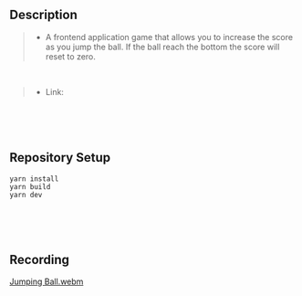 ## Description

> - A frontend application game that allows you to increase the score as you jump the ball. If the ball reach the bottom the score will reset to zero.

<br />

> - Link: 

<br />
<br />
<br />



## Repository Setup
```plaintext
yarn install
yarn build
yarn dev
```

<br />
<br />
<br />



## Recording
[Jumping Ball.webm](https://user-images.githubusercontent.com/69438999/209903854-7aa5be4e-b572-47ba-83ad-29182bfaacc5.webm)
